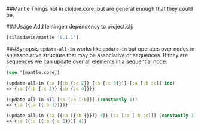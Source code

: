 ##Mantle
Things not in clojure.core, but are general enough that they could be.

###Usage
Add leiningen dependency to project.clj:

```clojure
[silasdavis/mantle "0.1.1"]
```

###Synopsis
`update-all-in` works like `update-in` but operates over nodes in an associative structure that may be associative or sequences. If they are sequences we can update over all elements in a sequential node.

```clojure
(use '[mantle.core])

(update-all-in {:a [{:b {:c 2}} {:b {:c 3}}]} [:a [:b :c]] inc)
=> {:a ({:b {:c 3}} {:b {:c 4}})}

(update-all-in nil [:a [:a [:b]]] (constantly 1))
=> {:a ({:a ({:b 1})})}

(update-all-in {:a [{:a [{:b {}}]} 4]} [:a [:a [:b :c]]] (constantly 1))
=> {:a ({:a ({:b {:c 1}})} 4)}
```
